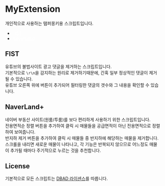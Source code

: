 # MyExtension
 개인적으로 사용하는 탬퍼몽키용 스크립트입니다.
* <a href="#fist" style="color: white;">FIST</a>
* <a href="#naverland" style="color: white;">NaverLand+</a>


## FIST 
유튜브의 불법사이트 광고 댓글을 제거하는 스크립트입니다.\
기본적으로 `\r\n`을 감지하는 원리로 제거하기때문에, 간혹 일부 정상적인 댓글이 제거될 수 있습니다.\
유튜브 오른쪽 위에 버튼이 추가되어 필터링한 댓글의 갯수와 그 내용을 확인할 수 있습니다.

## NaverLand+
네이버 부동산 사이트(원룸/투룸)를 보다 편리하게 사용하기 위한 스크립트입니다.\
전용면적순 정렬 버튼을 추가하여 클릭 시 매물들을 공급면적이 아닌 전용면적으로 정렬하여 보여줍니다.\
반지하 제거 버튼을 추가하여 클릭 시 매물들 중 반지하에 해당하는 매물을 제거합니다.\
스크롤을 내리면 새로운 매물이 나타나고, 각 기능은 반복되지 않으므로 어느정도 매물이 추가될 때마다 주기적으로 누르는 것을 추천합니다.

## License
기본적으로 모든 스크립트는 [DBAD 라이센스]("https://github.com/philsturgeon/dbad/blob/master/LICENSE.md")를 따릅니다.